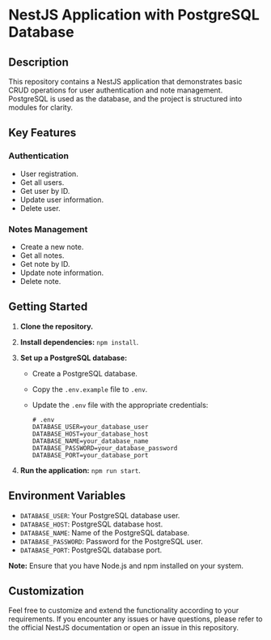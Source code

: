 # NestJS Application with PostgreSQL Database

## Description
This repository contains a NestJS application that demonstrates basic CRUD operations for user authentication and note management. PostgreSQL is used as the database, and the project is structured into modules for clarity.

## Key Features

### Authentication
- User registration.
- Get all users.
- Get user by ID.
- Update user information.
- Delete user.

### Notes Management
- Create a new note.
- Get all notes.
- Get note by ID.
- Update note information.
- Delete note.

## Getting Started
1. **Clone the repository.**
2. **Install dependencies:** `npm install`.
3. **Set up a PostgreSQL database:**
   - Create a PostgreSQL database.
   - Copy the `.env.example` file to `.env`.
   - Update the `.env` file with the appropriate credentials:

     ```plaintext
     # .env
     DATABASE_USER=your_database_user
     DATABASE_HOST=your_database_host
     DATABASE_NAME=your_database_name
     DATABASE_PASSWORD=your_database_password
     DATABASE_PORT=your_database_port
     ```

4. **Run the application:** `npm run start`.

## Environment Variables
- `DATABASE_USER`: Your PostgreSQL database user.
- `DATABASE_HOST`: PostgreSQL database host.
- `DATABASE_NAME`: Name of the PostgreSQL database.
- `DATABASE_PASSWORD`: Password for the PostgreSQL user.
- `DATABASE_PORT`: PostgreSQL database port.

**Note:** Ensure that you have Node.js and npm installed on your system.

## Customization
Feel free to customize and extend the functionality according to your requirements. If you encounter any issues or have questions, please refer to the official NestJS documentation or open an issue in this repository.

